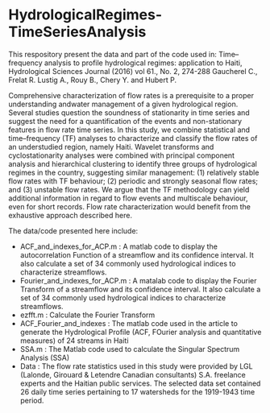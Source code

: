 # HydrologicalRegimes-TimeSeriesAnalysis

This respository present the data and part of the code used in:
Time–frequency analysis to profile hydrological regimes: application to Haiti, Hydrological Sciences Journal (2016) vol 61., No. 2, 274-288
Gaucherel C., Frelat R. Lustig A., Rouy B., Chery Y. and Hubert P.

Comprehensive characterization of flow rates is a prerequisite to a proper understanding andwater management of a given hydrological region. Several studies question the soundness of stationarity in time series and suggest the need for a quantification of the events and non-stationary features in flow rate time series. In this study, we combine statistical and time–frequency (TF) analyses to characterize and classify the flow rates of an understudied region, namely Haiti. Wavelet transforms and cyclostationarity analyses were combined with principal component analysis and hierarchical clustering to identify three groups of hydrological regimes in the country, suggesting similar management: (1) relatively stable flow rates with TF behaviour; (2) periodic and strongly seasonal flow rates; and (3) unstable flow rates. We argue that the TF methodology can yield additional information in regard to flow events and multiscale behaviour, even for short records. Flow rate characterization would benefit from the exhaustive approach described here. 

The data/code presented here include:
- ACF_and_indexes_for_ACP.m : A matlab code to display the autocorrelation Function of a streamflow and its confidence interval. It also calculate a set of 34 commonly used hydrological indices to characterize streamflows. 
- Fourier_and_indexes_for_ACP.m : A matalab code to display the Fourier Transform of a streamflow and its confidence interval. It also calculate a set of 34 commonly used hydrological indices to characterize streamflows.
- ezfft.m : Calculate the Fourier Transform
- ACF_Fourier_and_indexes : The matlab code used in the article to generate the Hydrological Profile (ACF, FOurier analysis and quantitative measures) of 24 streams in Haiti
- SSA.m : The Matlab code used to calculate the Singular Spectrum Analysis (SSA)
- Data : The flow rate statistics used in this study were provided by LGL (Lalonde, Girouard & Letendre Canadian consultants) S.A. freelance experts and the Haitian public services. The selected data set contained 26 daily time series pertaining to 17 watersheds for the 1919-1943 time period.
